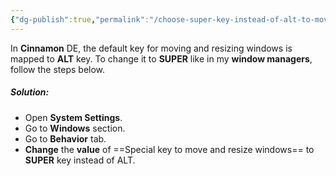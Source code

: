 ```yaml
---
{"dg-publish":true,"permalink":"/choose-super-key-instead-of-alt-to-move-and-resize-windows/","noteIcon":""}
---
```


In **Cinnamon** DE, the default key for moving and resizing windows is mapped to **ALT** key. To change it to **SUPER** like in my **window managers**, follow the steps below.

##### Solution:
- Open **System Settings**.
- Go to **Windows** section.
- Go to **Behavior** tab.
- **Change** the **value** of ==Special key to move and resize windows== to **SUPER** key instead of ALT.